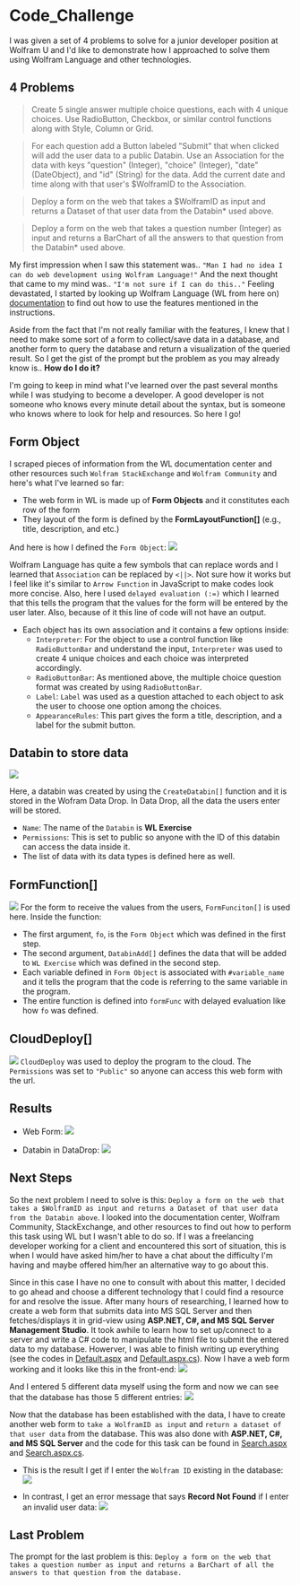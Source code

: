 # Code_Challenge

I was given a set of 4 problems to solve for a junior developer position at Wolfram U and I'd like to demonstrate how I approached to solve them using Wolfram Language and other technologies.

## 4 Problems

> Create 5 single answer multiple choice questions, each with 4 unique choices. Use RadioButton, Checkbox, or similar control functions along with Style, Column or Grid.

> For each question add a Button labeled "Submit" that when clicked will add the user data to a public Databin. Use an Association for the data with keys "question" (Integer), "choice" (Integer), "date" (DateObject), and "id" (String) for the data. Add the current date and time along with that user's $WolframID to the Association.

> Deploy a form on the web that takes a $WolframID as input and returns a Dataset of that user data from the Databin\* used above.

> Deploy a form on the web that takes a question number (Integer) as input and returns a BarChart of all the answers to that question from the Databin\* used above.

My first impression when I saw this statement was.. `"Man I had no idea I can do web development using Wolfram Language!"` And the next thought that came to my mind was.. `"I'm not sure if I can do this.."` Feeling devastated, I started by looking up Wolfram Language (WL from here on) [documentation]("https://reference.wolfram.com/language/") to find out how to use the features mentioned in the instructions.

Aside from the fact that I'm not really familiar with the features, I knew that I need to make some sort of a form to collect/save data in a database, and another form to query the database and return a visualization of the queried result. So I get the gist of the prompt but the problem as you may already know is.. **How do I do it?**

I'm going to keep in mind what I've learned over the past several months while I was studying to become a developer. A good developer is not someone who knows every minute detail about the syntax, but is someone who knows where to look for help and resources. So here I go!

## Form Object

I scraped pieces of information from the WL documentation center and other resources such `Wolfram StackExchange` and `Wolfram Community` and here's what I've learned so far:

- The web form in WL is made up of **Form Objects** and it constitutes each row of the form
- They layout of the form is defined by the **FormLayoutFunction[]** (e.g., title, description, and etc.)

And here is how I defined the `Form Object`:
![](Resources/formObject.png)

Wolfram Language has quite a few symbols that can replace words and I learned that `Association` can be replaced by `<||>`. Not sure how it works but I feel like it's similar to `Arrow Function` in JavaScript to make codes look more concise. Also, here I used `delayed evaluation (:=)` which I learned that this tells the program that the values for the form will be entered by the user later. Also, because of it this line of code will not have an output.

- Each object has its own association and it contains a few options inside:
  - `Interpreter`: For the object to use a control function like `RadioButtonBar` and understand the input, `Interpreter` was used to create 4 unique choices and each choice was interpreted accordingly.
  - `RadioButtonBar`: As mentioned above, the multiple choice question format was created by using `RadioButtonBar`.
  - `Label`: `Label` was used as a question attached to each object to ask the user to choose one option among the choices.
  - `AppearanceRules`: This part gives the form a title, description, and a label for the submit button.

## Databin to store data

![](Resources/CreateDataBin.png)

Here, a databin was created by using the `CreateDatabin[]` function and it is stored in the Wofram Data Drop. In Data Drop, all the data the users enter will be stored.

- `Name`: The name of the `Databin` is **WL Exercise**
- `Permissions`: This is set to public so anyone with the ID of this databin can access the data inside it.
- The list of data with its data types is defined here as well.

## FormFunction[]

![](Resources/formFunction.png)
For the form to receive the values from the users, `FormFunciton[]` is used here. Inside the function:

- The first argument, `fo`, is the `Form Object` which was defined in the first step.
- The second argument, `DatabinAdd[]` defines the data that will be added to `WL Exercise` which was defined in the second step.
- Each variable defined in `Form Object` is associated with `#variable_name` and it tells the program that the code is referring to the same variable in the program.
- The entire function is defined into `formFunc` with delayed evaluation like how `fo` was defined.

## CloudDeploy[]

![](Resources/CloudDeploy.png)
`CloudDeploy` was used to deploy the program to the cloud. The `Permissions` was set to `"Public"` so anyone can access this web form with the url.

## Results

- Web Form:
  ![](Resources/WebForm.png)

- Databin in DataDrop:
  ![](Resources/DataDrop.png)

## Next Steps

So the next problem I need to solve is this: `Deploy a form on the web that takes a $WolframID as input and returns a Dataset of that user data from the Databin above`. I looked into the documentation center, Wolfram Community, StackExchange, and other resources to find out how to perform this task using WL but I wasn't able to do so. If I was a freelancing developer working for a client and encountered this sort of situation, this is when I would have asked him/her to have a chat about the difficulty I'm having and maybe offered him/her an alternative way to go about this.

Since in this case I have no one to consult with about this matter, I decided to go ahead and choose a different technology that I could find a resource for and resolve the issue. After many hours of researching, I learned how to create a web form that submits data into MS SQL Server and then fetches/displays it in grid-view using **ASP.NET, C#, and MS SQL Server Management Studio**. It took awhile to learn how to set up/connect to a server and write a C# code to manipulate the html file to submit the entered data to my database. Howerver, I was able to finish writing up everything (see the codes in [Default.aspx](https://github.com/wonhee3472/Code_Challenge/blob/main/Default.aspx) and [Default.aspx.cs](https://github.com/wonhee3472/Code_Challenge/blob/main/Default.aspx.cs)). Now I have a web form working and it looks like this in the front-end:
![](Resources/aspx_webform.png)

And I entered 5 different data myself using the form and now we can see that the database has those 5 different entries:
![](Resources/database_input.png)

Now that the database has been established with the data, I have to create another web form to `take a WolframID as input` and `return a dataset of that user data` from the database. This was also done with **ASP.NET, C#, and MS SQL Server** and the code for this task can be found in [Search.aspx](https://github.com/wonhee3472/Code_Challenge/blob/main/Search.aspx) and [Search.aspx.cs](https://github.com/wonhee3472/Code_Challenge/blob/main/Search.aspx.cs).

- This is the result I get if I enter the `Wolfram ID` existing in the database:
  ![](Resources/user_dataset.png)

- In contrast, I get an error message that says **Record Not Found** if I enter an invalid user data:
  ![](Resources/user_dataset_none.png)

## Last Problem

The prompt for the last problem is this: `Deploy a form on the web that takes a question number as input and returns a BarChart of all the answers to that question from the database.`
